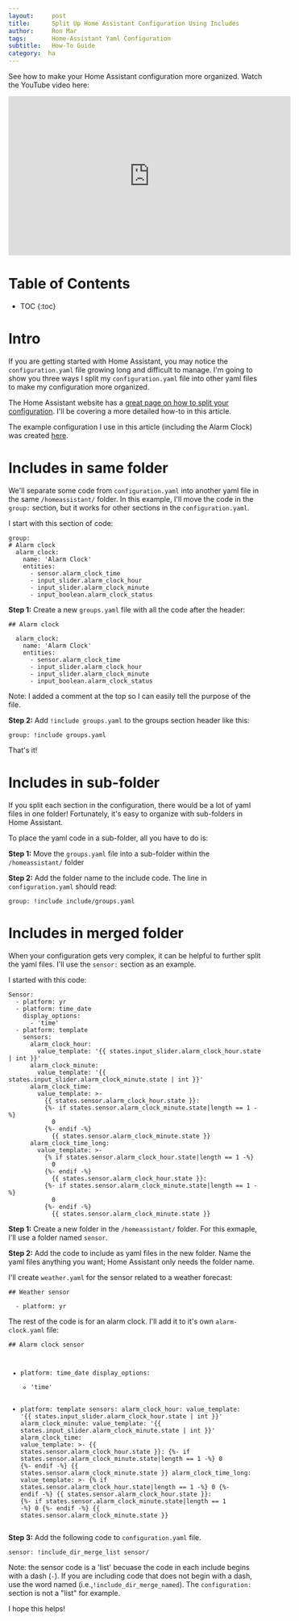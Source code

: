 ```yaml
---
layout:     post
title:      Split Up Home Assistant Configuration Using Includes
author:     Ron Mar
tags: 		Home-Assistant Yaml Configuration
subtitle:  	How-To Guide
category:  ha
---
```

<!-- Start Writing Below in Markdown -->

See how to make your Home Assistant configuration more organized. Watch the YouTube video here:

<div align="center">
<iframe width="560" height="315"
src="https://www.youtube.com/embed/Ili8B4hgQ-g" frameborder="0" allowfullscreen>
</iframe>
</div>

<h1 id="TOC">Table of Contents</h1>

* TOC
{:toc}

# Intro

If you are getting started with Home Assistant, you may notice the `configuration.yaml` file growing long and difficult to manage. I'm going to show you three ways I split my `configuration.yaml` file into other yaml files to make my configuration more organized. 

The Home Assistant website has a [great page on how to split your configuration](https://home-assistant.io/docs/configuration/splitting_configuration/). I'll be covering a more detailed how-to in this article.

The example configuration I use in this article (including the Alarm Clock) was created [here](http://ronmar.co/ha/2017/03/10/Ultimate-Alarm-Clock/).

# Includes in same folder

We'll separate some code from `configuration.yaml` into another yaml file in the same `/homeassistant/` folder. In this example, I'll move the code in the `group:` section, but it works for other sections in the `configuration.yaml`.

I start with this section of code:

```
group:
# Alarm clock
  alarm_clock:
    name: 'Alarm Clock'
    entities:
      - sensor.alarm_clock_time
      - input_slider.alarm_clock_hour
      - input_slider.alarm_clock_minute
      - input_boolean.alarm_clock_status
```

**Step 1:** Create a new `groups.yaml` file with all the code after the header:

```
## Alarm clock

  alarm_clock:
    name: 'Alarm Clock'
    entities:
      - sensor.alarm_clock_time
      - input_slider.alarm_clock_hour
      - input_slider.alarm_clock_minute
      - input_boolean.alarm_clock_status
```

Note: I added a comment at the top so I can easily tell the purpose of the file.

**Step 2:** Add `!include groups.yaml` to the groups section header like this:

```
group: !include groups.yaml
```

That's it!

# Includes in sub-folder

If you split each section in the configuration, there would be a lot of yaml files in one folder! Fortunately, it's easy to organize with sub-folders in Home Assistant.

To place the yaml code in a sub-folder, all you have to do is:

**Step 1:** Move the `groups.yaml` file into a sub-folder within the `/homeassistant/` folder

**Step 2:** Add the folder name to the include code. The line in `configuration.yaml` should read:

```
group: !include include/groups.yaml
```

# Includes in merged folder

When your configuration gets very complex, it can be helpful to further split the yaml files. I'll use the `sensor:` section as an example.

I started with this code:

<div class="highlighter-rouge"><pre class="highlight"><code>Sensor:
  - platform: yr
  - platform: time_date
    display_options:
      - 'time'
  - platform: template
    sensors:
      alarm_clock_hour:
        value_template: '{<code></code>{ states.input_slider.alarm_clock_hour.state | int }}'
      alarm_clock_minute:
        value_template: '{<code></code>{ states.input_slider.alarm_clock_minute.state | int }}'
      alarm_clock_time:
        value_template: >-
          {<code></code>{ states.sensor.alarm_clock_hour.state }}:
          {<code></code>%- if states.sensor.alarm_clock_minute.state|length == 1 -%}
            0
          {<code></code>%- endif -%}
            {<code></code>{ states.sensor.alarm_clock_minute.state }}
      alarm_clock_time_long:
        value_template: >-
          {<code></code>% if states.sensor.alarm_clock_hour.state|length == 1 -%}
            0
          {<code></code>%- endif -%}
            {<code></code>{ states.sensor.alarm_clock_hour.state }}:
          {<code></code>%- if states.sensor.alarm_clock_minute.state|length == 1 -%}
            0
          {<code></code>%- endif -%}
            {<code></code>{ states.sensor.alarm_clock_minute.state }}</code></pre>
</div>

**Step 1:** Create a new folder in the `/homeassistant/` folder. For this exmaple, I'll use a folder named `sensor`.

**Step 2:** Add the code to include as yaml files in the new folder. Name the yaml files anything you want; Home Assistant only needs the folder name.

I'll create `weather.yaml` for the sensor related to a weather forecast:

```
## Weather sensor

  - platform: yr
```

The rest of the code is for an alarm clock. I'll add it to it's own `alarm-clock.yaml` file:

<div class="highlighter-rouge"><pre class="highlight"><code>## Alarm clock sensor

  - platform: time_date
    display_options:
      - 'time'
  - platform: template
    sensors:
      alarm_clock_hour:
        value_template: '{<code></code>{ states.input_slider.alarm_clock_hour.state | int }}'
      alarm_clock_minute:
        value_template: '{<code></code>{ states.input_slider.alarm_clock_minute.state | int }}'
      alarm_clock_time:
        value_template: >-
          {<code></code>{ states.sensor.alarm_clock_hour.state }}:
          {<code></code>%- if states.sensor.alarm_clock_minute.state|length == 1 -%}
            0
          {<code></code>%- endif -%}
            {<code></code>{ states.sensor.alarm_clock_minute.state }}
      alarm_clock_time_long:
        value_template: >-
          {<code></code>% if states.sensor.alarm_clock_hour.state|length == 1 -%}
            0
          {<code></code>%- endif -%}
            {<code></code>{ states.sensor.alarm_clock_hour.state }}:
          {<code></code>%- if states.sensor.alarm_clock_minute.state|length == 1 -%}
            0
          {<code></code>%- endif -%}
            {<code></code>{ states.sensor.alarm_clock_minute.state }}</code></pre>
</div>

**Step 3:** Add the following code to `configuration.yaml` file.

```
sensor: !include_dir_merge_list sensor/
```

Note: the sensor code is a 'list' becuase the code in each include begins with a dash (`-`). If you are including code that does not begin with a dash, use the word named (i.e.,`!include_dir_merge_named`). The `configuration:` section is not a "list" for example.

I hope this helps!
